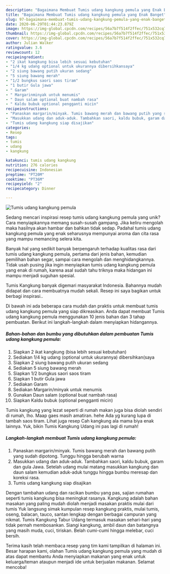 ```yaml
---
description: "Bagaimana Membuat Tumis udang kangkung pemula yang Enak Banget"
title: "Bagaimana Membuat Tumis udang kangkung pemula yang Enak Banget"
slug: 97-bagaimana-membuat-tumis-udang-kangkung-pemula-yang-enak-banget
date: 2020-06-29T01:44:23.879Z
image: https://img-global.cpcdn.com/recipes/56a7b7f514f2ffec/751x532cq70/tumis-udang-kangkung-pemula-foto-resep-utama.jpg
thumbnail: https://img-global.cpcdn.com/recipes/56a7b7f514f2ffec/751x532cq70/tumis-udang-kangkung-pemula-foto-resep-utama.jpg
cover: https://img-global.cpcdn.com/recipes/56a7b7f514f2ffec/751x532cq70/tumis-udang-kangkung-pemula-foto-resep-utama.jpg
author: Julian Walker
ratingvalue: 3.6
reviewcount: 12
recipeingredient:
- "2 ikat kangkung bisa lebih sesuai kebutuhan"
- "1/4 kg udang optional untuk ukurannya dibersihkansaya"
- "2 siung bawang putih ukuran sedang"
- "5 siung bawang merah"
- "1/2 bungkus saori saos tiram"
- "1 butir Gula jawa"
- " Garam"
- " Margarinminyak untuk menumis"
- " Daun salam optional buat nambah rasa"
- " Kaldu bubuk optional pengganti micin"
recipeinstructions:
- "Panaskan margarin/minyak. Tumis bawang merah dan bawang putih yang sudah dipotong. Tunggu hingga berubah warna"
- "Masukkan udang dan aduk-aduk. Tambahkan saori, kaldu bubuk, garam dan gula Jawa. Setelah udang mulai matang masukkan kangkung dan daun salam kemudian aduk-aduk tunggu hingga bumbu meresap dan koreksi rasa."
- "Tumis udang kangkung siap disajikan"
categories:
- Resep
tags:
- tumis
- udang
- kangkung

katakunci: tumis udang kangkung 
nutrition: 276 calories
recipecuisine: Indonesian
preptime: "PT20M"
cooktime: "PT36M"
recipeyield: "2"
recipecategory: Dinner

---
```



![Tumis udang kangkung pemula](https://img-global.cpcdn.com/recipes/56a7b7f514f2ffec/751x532cq70/tumis-udang-kangkung-pemula-foto-resep-utama.jpg)

Sedang mencari inspirasi resep tumis udang kangkung pemula yang unik? Cara menyiapkannya memang susah-susah gampang. Jika keliru mengolah maka hasilnya akan hambar dan bahkan tidak sedap. Padahal tumis udang kangkung pemula yang enak seharusnya mempunyai aroma dan cita rasa yang mampu memancing selera kita.

Banyak hal yang sedikit banyak berpengaruh terhadap kualitas rasa dari tumis udang kangkung pemula, pertama dari jenis bahan, kemudian pemilihan bahan segar, sampai cara mengolah dan menghidangkannya. Tidak usah pusing jika ingin menyiapkan tumis udang kangkung pemula yang enak di rumah, karena asal sudah tahu triknya maka hidangan ini mampu menjadi suguhan spesial.

Tumis Kangkung banyak digemari masyarakat Indonesia. Bahannya mudah didapat dan cara membuatnya mudah sekali. Resep ini saya bagikan untuk berbagi inspirasi..


Di bawah ini ada beberapa cara mudah dan praktis untuk membuat tumis udang kangkung pemula yang siap dikreasikan. Anda dapat membuat Tumis udang kangkung pemula menggunakan 10 jenis bahan dan 3 tahap pembuatan. Berikut ini langkah-langkah dalam menyiapkan hidangannya.

<!--inarticleads1-->

##### Bahan-bahan dan bumbu yang dibutuhkan dalam pembuatan Tumis udang kangkung pemula:

1. Siapkan 2 ikat kangkung (bisa lebih sesuai kebutuhan)
1. Sediakan 1/4 kg udang (optional untuk ukurannya) dibersihkan(saya
1. Siapkan 2 siung bawang putih ukuran sedang
1. Sediakan 5 siung bawang merah
1. Siapkan 1/2 bungkus saori saos tiram
1. Siapkan 1 butir Gula jawa
1. Sediakan  Garam
1. Sediakan  Margarin/minyak untuk menumis
1. Gunakan  Daun salam (optional buat nambah rasa)
1. Siapkan  Kaldu bubuk (optional pengganti micin)


Tumis kangkung yang lezat seperti di rumah makan juga bisa diolah sendiri di rumah, lho. Maap gaes masih amatiran. hehe Ada yg kurang lupa di tambah saos tiram. Lihat juga resep Cah kangkung ala mama biya enak lainnya. Yuk, bikin Tumis Kangkung Udang ini pas lagi di rumah! 

<!--inarticleads2-->

##### Langkah-langkah membuat Tumis udang kangkung pemula:

1. Panaskan margarin/minyak. Tumis bawang merah dan bawang putih yang sudah dipotong. Tunggu hingga berubah warna
1. Masukkan udang dan aduk-aduk. Tambahkan saori, kaldu bubuk, garam dan gula Jawa. Setelah udang mulai matang masukkan kangkung dan daun salam kemudian aduk-aduk tunggu hingga bumbu meresap dan koreksi rasa.
1. Tumis udang kangkung siap disajikan


Dengan tambahan udang dan racikan bumbu yang pas, sajian rumahan seperti tumis kangkung bisa meningkat rasanya. Kangkung adalah bahan masakan yang paling mudah diolah menjadi masakan praktis mulai dari tumis Yuk langsung simak kumpulan resep kangkung praktis, mulai tumis, oseng, balacan, tauco, santan lengkap dengan berbagai campuran yang nikmat. Tumis Kangkung Tabur Udang termasuk masakan sehari-hari yang tidak pernah membosankan. Siangi kangkung, ambil daun dan batangnya yang masih muda, cuci, tiriskan. Belah cumi-cumi hingga melebar, cuci bersih. 

Terima kasih telah membaca resep yang tim kami tampilkan di halaman ini. Besar harapan kami, olahan Tumis udang kangkung pemula yang mudah di atas dapat membantu Anda menyiapkan makanan yang enak untuk keluarga/teman ataupun menjadi ide untuk berjualan makanan. Selamat mencoba!
